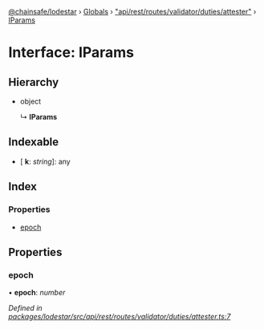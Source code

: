 [@chainsafe/lodestar](../README.md) › [Globals](../globals.md) › ["api/rest/routes/validator/duties/attester"](../modules/_api_rest_routes_validator_duties_attester_.md) › [IParams](_api_rest_routes_validator_duties_attester_.iparams.md)

# Interface: IParams

## Hierarchy

* object

  ↳ **IParams**

## Indexable

* \[ **k**: *string*\]: any

## Index

### Properties

* [epoch](_api_rest_routes_validator_duties_attester_.iparams.md#epoch)

## Properties

###  epoch

• **epoch**: *number*

*Defined in [packages/lodestar/src/api/rest/routes/validator/duties/attester.ts:7](https://github.com/ChainSafe/lodestar/blob/905cc824b/packages/lodestar/src/api/rest/routes/validator/duties/attester.ts#L7)*
